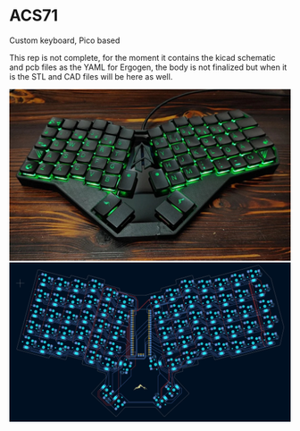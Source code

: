 # ACS71
Custom keyboard, Pico based

This rep is not complete, for the moment it contains the kicad schematic and pcb files as the YAML for Ergogen, the body is not finalized but when it is the STL and CAD files will be here as well.

![Alt text](example.jpg?raw=true "ACS1")
![Alt text](pcb-v3.JPG?raw=true "ACS1-PCB")
